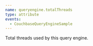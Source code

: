 ```yaml
---
name: queryengine.totalThreads
type: attribute
events:
  - CouchbaseQueryEngineSample
---
```


Total threads used by this query engine.